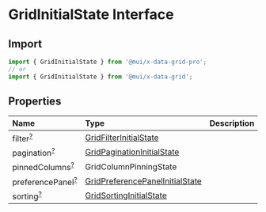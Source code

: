 # GridInitialState Interface

<p class="description"></p>

## Import

```js
import { GridInitialState } from '@mui/x-data-grid-pro';
// or
import { GridInitialState } from '@mui/x-data-grid';
```

## Properties

| Name                                                                                              | Type                                                                                                                  | Description |
| :------------------------------------------------------------------------------------------------ | :-------------------------------------------------------------------------------------------------------------------- | :---------- |
| <span class="prop-name optional">filter<sup><abbr title="optional">?</abbr></sup></span>          | <span class="prop-type">[GridFilterInitialState](/api/data-grid/grid-filter-initial-state/)</span>                    |             |
| <span class="prop-name optional">pagination<sup><abbr title="optional">?</abbr></sup></span>      | <span class="prop-type">[GridPaginationInitialState](/api/data-grid/grid-pagination-initial-state/)</span>            |             |
| <span class="prop-name optional">pinnedColumns<sup><abbr title="optional">?</abbr></sup></span>   | <span class="prop-type">GridColumnPinningState</span>                                                                 |             |
| <span class="prop-name optional">preferencePanel<sup><abbr title="optional">?</abbr></sup></span> | <span class="prop-type">[GridPreferencePanelInitialState](/api/data-grid/grid-preference-panel-initial-state/)</span> |             |
| <span class="prop-name optional">sorting<sup><abbr title="optional">?</abbr></sup></span>         | <span class="prop-type">[GridSortingInitialState](/api/data-grid/grid-sorting-initial-state/)</span>                  |             |
